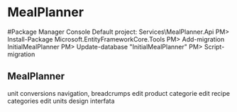# MealPlanner

#Package Manager Console
Default project: Services\MealPlanner.Api
PM> Install-Package Microsoft.EntityFrameworkCore.Tools
PM> Add-migration InitialMealPlanner
PM> Update-database "InitialMealPlanner"
PM> Script-migration

MealPlanner
-
unit conversions
navigation, breadcrumps
edit product categorie
edit recipe categories
edit units
design interfata